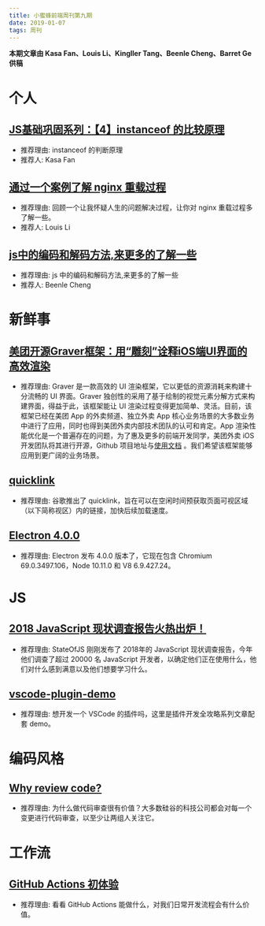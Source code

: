```yaml
---
title: 小蜜蜂前端周刊第九期
date: 2019-01-07
tags: 周刊
---
```


**本期文章由 Kasa Fan、Louis Li、Kingller Tang、Beenle Cheng、Barret Ge 供稿**

# 个人

## [JS基础巩固系列：【4】instanceof 的比较原理](https://fansgithub.github.io/2019/01/02/instanceof/)

+ 推荐理由: instanceof 的判断原理
+ 推荐人: Kasa Fan

## [通过一个案例了解 nginx 重载过程](https://lichangwei.github.io/2019/01/05/nginx-reload-failed-without-error/)

+ 推荐理由: 回顾一个让我怀疑人生的问题解决过程，让你对 nginx 重载过程多了解一些。
+ 推荐人: Louis Li

## [js中的编码和解码方法,来更多的了解一些](https://beenle-xiaojie.github.io/2019/01/06/encode-decode/)

+ 推荐理由: js 中的编码和解码方法,来更多的了解一些
+ 推荐人: Beenle Cheng

# 新鲜事

## [美团开源Graver框架：用“雕刻”诠释iOS端UI界面的高效渲染](https://tech.meituan.com/waimai_graver.html)

+ 推荐理由: Graver 是一款高效的 UI 渲染框架，它以更低的资源消耗来构建十分流畅的 UI 界面。Graver 独创性的采用了基于绘制的视觉元素分解方式来构建界面，得益于此，该框架能让 UI 渲染过程变得更加简单、灵活。目前，该框架已经在美团 App 的外卖频道、独立外卖 App 核心业务场景的大多数业务中进行了应用，同时也得到美团外卖内部技术团队的认可和肯定。App 渲染性能优化是一个普遍存在的问题，为了惠及更多的前端开发同学，美团外卖 iOS 开发团队将其进行开源，Github 项目地址与[使用文档](https://github.com/Meituan-Dianping/Graver) 。我们希望该框架能够应用到更广阔的业务场景。

## [quicklink](https://github.com/GoogleChromeLabs/quicklink/tree/master/translations/zh-cn)

+ 推荐理由: 谷歌推出了 quicklink，旨在可以在空闲时间预获取页面可视区域（以下简称视区）内的链接，加快后续加载速度。

## [Electron 4.0.0](https://electronjs.org/blog/electron-4-0)

+ 推荐理由: Electron 发布 4.0.0 版本了，它现在包含 Chromium 69.0.3497.106，Node 10.11.0 和 V8 6.9.427.24。

# JS

## [2018 JavaScript 现状调查报告火热出炉！](https://mp.weixin.qq.com/s/NWdoywa-NPoaZfPTZpYvNg)

+ 推荐理由: StateOfJS 刚刚发布了 2018年的 JavaScript 现状调查报告，今年他们调查了超过 20000 名 JavaScript 开发者，以确定他们正在使用什么，他们对什么感到满意以及他们想要学习什么。

## [vscode-plugin-demo](https://github.com/sxei/vscode-plugin-demo)

+ 推荐理由: 想开发一个 VSCode 的插件吗，这里是插件开发全攻略系列文章配套 demo。

# 编码风格

## [Why review code?](https://sophiebits.com/2018/12/25/why-review-code.html)

+ 推荐理由: 为什么做代码审查很有价值？大多数硅谷的科技公司都会对每一个变更进行代码审查，以至少让两组人关注它。

# 工作流

## [GitHub Actions 初体验](https://mp.weixin.qq.com/s?__biz=Mzg4MzAzMDE5Nw==&mid=2247483692&idx=1&sn=73b776c3c7f41838ad6fa0d35c36b7ca&chksm=cf4ce0f6f83b69e012439ee61a0145ed6a8e890443daed51236dc9e7c3ea4942606041b28a40&scene=0&xtrack=1&subscene=131&ascene=7&devicetype=android-27&vers)

+ 推荐理由: 看看 GitHub Actions 能做什么，对我们日常开发流程会有什么价值。